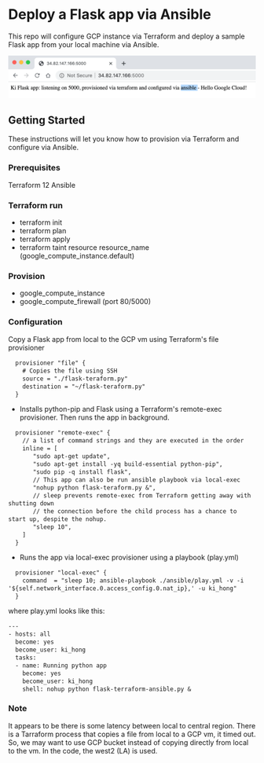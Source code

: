 # Deploy a Flask app via Ansible

This repo will configure GCP instance via Terraform and deploy a sample Flask app from your local machine via Ansible.


![Output](https://github.com/Einsteinish/GCP-MyLab-Samples/blob/master/terraform-ansible-gcp-flask/terraform-ansible-flask.png)



## Getting Started

These instructions will let you know how to provision via Terraform and configure via Ansible. 

### Prerequisites

Terraform 12 
Ansible

### Terraform run
* terraform init
* terraform plan
* terraform apply
* terraform taint resource resource_name (google_compute_instance.default) 

### Provision
* google_compute_instance
* google_compute_firewall (port 80/5000)

### Configuration
Copy a Flask app from local to the GCP vm using Terraform's file provisioner

```
  provisioner "file" {
    # Copies the file using SSH
    source = "./flask-teraform.py"
    destination = "~/flask-teraform.py"
  }
```

* Installs python-pip and Flask using a Terraform's remote-exec provisioner. Then runs the app in background.

```
  provisioner "remote-exec" {
    // a list of command strings and they are executed in the order 
    inline = [
       "sudo apt-get update",
       "sudo apt-get install -yq build-essential python-pip",
       "sudo pip -q install flask",
       // This app can also be run ansible playbook via local-exec 
       "nohup python flask-teraform.py &",
       // sleep prevents remote-exec from Terraform getting away with shutting down 
       // the connection before the child process has a chance to start up, despite the nohup.
       "sleep 10",
    ]
  }
```

* Runs the app via local-exec provisioner using a playbook (play.yml)
```
  provisioner "local-exec" {
    command  = "sleep 10; ansible-playbook ./ansible/play.yml -v -i '${self.network_interface.0.access_config.0.nat_ip},' -u ki_hong"
  }
```

where play.yml looks like this:

```
---
- hosts: all
  become: yes
  become_user: ki_hong
  tasks:     
  - name: Running python app
    become: yes
    become_user: ki_hong
    shell: nohup python flask-terraform-ansible.py &
```

### Note
It appears to be there is some latency between local to central region. There is a Tarraform process that copies a file from local to a GCP vm, it timed out. So, we may want to use GCP bucket instead of copying directly from local to the vm.
In the code, the west2 (LA) is used.
